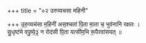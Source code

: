 +++
title = "०२ उरुव्यचसा महिनी"

+++
उ॒रु॒व्यच॑सा म॒हिनी॑ अस॒श्चता॑ पि॒ता मा॒ता च॒ भुव॑नानि रक्षतः ।  
सु॒धृष्ट॑मे वपु॒ष्ये॒३॒॑ न रोद॑सी पि॒ता यत्सी॑म॒भि रू॒पैरवा॑सयत् ॥